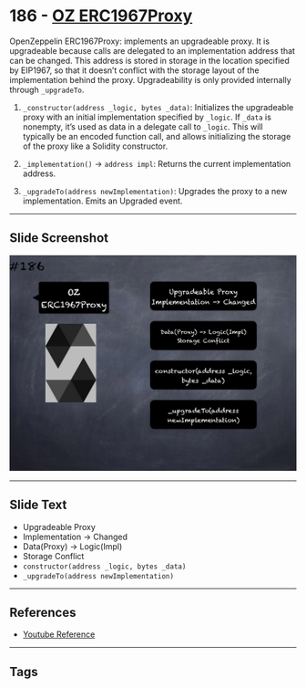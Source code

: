 # 186 - [OZ ERC1967Proxy](OZ%20ERC1967Proxy.md)
OpenZeppelin ERC1967Proxy: implements an upgradeable proxy. It is upgradeable because calls are delegated to an implementation address that can be changed. This address is stored in storage in the location specified by EIP1967, so that it doesn’t conflict with the storage layout of the implementation behind the proxy. Upgradeability is only provided internally through `_upgradeTo`.

1.  `_constructor(address _logic, bytes _data)`: Initializes the upgradeable proxy with an initial implementation specified by `_logic`. If `_data` is nonempty, it’s used as data in a delegate call to `_logic`. This will typically be an encoded function call, and allows initializing the storage of the proxy like a Solidity constructor.
    
2.  `_implementation()` → `address impl`: Returns the current implementation address.
    
3.  `_upgradeTo(address newImplementation)`: Upgrades the proxy to a new implementation. Emits an Upgraded event.
___
## Slide Screenshot
![186.png](../../images/solidity201/186.png)
___
## Slide Text
- Upgradeable Proxy 
- Implementation -> Changed
- Data(Proxy) -> Logic(Impl)
- Storage Conflict
- `constructor(address _logic, bytes _data)`
- `_upgradeTo(address newImplementation)`
___
## References
- [Youtube Reference](https://youtu.be/0kx8M4u5980?t=485)
___
## Tags